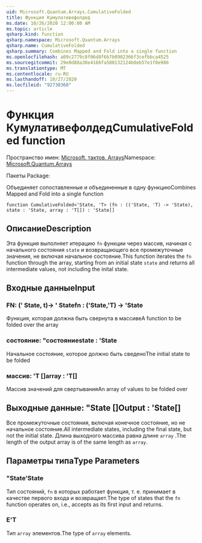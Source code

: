 ```yaml
---
uid: Microsoft.Quantum.Arrays.CumulativeFolded
title: Функция Кумулативефолдед
ms.date: 10/26/2020 12:00:00 AM
ms.topic: article
qsharp.kind: function
qsharp.namespace: Microsoft.Quantum.Arrays
qsharp.name: CumulativeFolded
qsharp.summary: Combines Mapped and Fold into a single function
ms.openlocfilehash: a09c2779c8f06d8f6b7b0902366f3cefbbca4525
ms.sourcegitcommit: 29e0d88a30e4166fa580132124b0eb57e1f0e986
ms.translationtype: MT
ms.contentlocale: ru-RU
ms.lasthandoff: 10/27/2020
ms.locfileid: "92730368"
---
```

# <a name="cumulativefolded-function"></a><span data-ttu-id="7fdcf-102">Функция Кумулативефолдед</span><span class="sxs-lookup"><span data-stu-id="7fdcf-102">CumulativeFolded function</span></span>

<span data-ttu-id="7fdcf-103">Пространство имен: [Microsoft. тактов. Arrays](xref:Microsoft.Quantum.Arrays)</span><span class="sxs-lookup"><span data-stu-id="7fdcf-103">Namespace: [Microsoft.Quantum.Arrays](xref:Microsoft.Quantum.Arrays)</span></span>

<span data-ttu-id="7fdcf-104">Пакеты [](https://nuget.org/packages/)</span><span class="sxs-lookup"><span data-stu-id="7fdcf-104">Package: [](https://nuget.org/packages/)</span></span>


<span data-ttu-id="7fdcf-105">Объединяет сопоставленные и объединенные в одну функцию</span><span class="sxs-lookup"><span data-stu-id="7fdcf-105">Combines Mapped and Fold into a single function</span></span>

```qsharp
function CumulativeFolded<'State, 'T> (fn : (('State, 'T) -> 'State), state : 'State, array : 'T[]) : 'State[]
```


## <a name="description"></a><span data-ttu-id="7fdcf-106">Описание</span><span class="sxs-lookup"><span data-stu-id="7fdcf-106">Description</span></span>

<span data-ttu-id="7fdcf-107">Эта функция выполняет итерацию `fn` функции через массив, начиная с начального состояния `state` и возвращающего все промежуточные значения, не включая начальное состояние.</span><span class="sxs-lookup"><span data-stu-id="7fdcf-107">This function iterates the `fn` function through the array, starting from an initial state `state` and returns all intermediate values, not including the inital state.</span></span>

## <a name="input"></a><span data-ttu-id="7fdcf-108">Входные данные</span><span class="sxs-lookup"><span data-stu-id="7fdcf-108">Input</span></span>

### <a name="fn--statet---state"></a><span data-ttu-id="7fdcf-109">FN: (' State, t)-> ' State</span><span class="sxs-lookup"><span data-stu-id="7fdcf-109">fn : ('State,'T) -> 'State</span></span>

<span data-ttu-id="7fdcf-110">Функция, которая должна быть свернута в массиве</span><span class="sxs-lookup"><span data-stu-id="7fdcf-110">A function to be folded over the array</span></span>


### <a name="state--state"></a><span data-ttu-id="7fdcf-111">состояние: "состояние</span><span class="sxs-lookup"><span data-stu-id="7fdcf-111">state : 'State</span></span>

<span data-ttu-id="7fdcf-112">Начальное состояние, которое должно быть сведено</span><span class="sxs-lookup"><span data-stu-id="7fdcf-112">The initial state to be folded</span></span>


### <a name="array--t"></a><span data-ttu-id="7fdcf-113">массив: 'T []</span><span class="sxs-lookup"><span data-stu-id="7fdcf-113">array : 'T[]</span></span>

<span data-ttu-id="7fdcf-114">Массив значений для свертывания</span><span class="sxs-lookup"><span data-stu-id="7fdcf-114">An array of values to be folded over</span></span>



## <a name="output--state"></a><span data-ttu-id="7fdcf-115">Выходные данные: "State []</span><span class="sxs-lookup"><span data-stu-id="7fdcf-115">Output : 'State[]</span></span>

<span data-ttu-id="7fdcf-116">Все промежуточные состояния, включая конечное состояние, но не начальное состояние.</span><span class="sxs-lookup"><span data-stu-id="7fdcf-116">All intermediate states, including the final state, but not the initial state.</span></span>
<span data-ttu-id="7fdcf-117">Длина выходного массива равна длине `array` .</span><span class="sxs-lookup"><span data-stu-id="7fdcf-117">The length of the output array is of the same length as `array`.</span></span>

## <a name="type-parameters"></a><span data-ttu-id="7fdcf-118">Параметры типа</span><span class="sxs-lookup"><span data-stu-id="7fdcf-118">Type Parameters</span></span>

### <a name="state"></a><span data-ttu-id="7fdcf-119">"State</span><span class="sxs-lookup"><span data-stu-id="7fdcf-119">'State</span></span>

<span data-ttu-id="7fdcf-120">Тип состояний, `fn` в которых работает функция, т. е. принимает в качестве первого входа и возвращает.</span><span class="sxs-lookup"><span data-stu-id="7fdcf-120">The type of states that the `fn` function operates on, i.e., accepts as its first input and returns.</span></span>
### <a name="t"></a><span data-ttu-id="7fdcf-121">Е</span><span class="sxs-lookup"><span data-stu-id="7fdcf-121">'T</span></span>

<span data-ttu-id="7fdcf-122">Тип `array` элементов.</span><span class="sxs-lookup"><span data-stu-id="7fdcf-122">The type of `array` elements.</span></span>